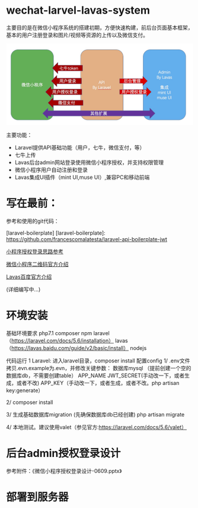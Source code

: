 # wechat-larvel-lavas-system
主要目的是在微信小程序系统的搭建初期，方便快速构建，前后台页面基本框架，基本的用户注册登录和图片/视频等资源的上传以及微信支付。

![架构图](arch.jpg)

主要功能：

* Laravel提供API基础功能（用户，七牛，微信支付，等）
* 七牛上传
* Lavas后台admin网站登录使用微信小程序授权，并支持权限管理
* 微信小程序用户自动注册和登录
* Lavas集成UI插件（mint UI,muse UI）,兼容PC和移动前端

# 写在最前：
参考和使用的git代码：

[laravel-boilerplate]
[laravel-boilerplate]: https://github.com/francescomalatesta/laravel-api-boilerplate-jwt


[小程序授权登录思路参考]

[小程序授权登录思路参考]: https://blog.csdn.net/P6P7qsW6ua47A2Sb/article/details/78892430

[微信小程序二维码官方介绍]

[微信小程序二维码官方介绍]: https://developers.weixin.qq.com/miniprogram/dev/api/qrcode.html

[Lavas百度官方介绍]

[Lavas百度官方介绍]: https://lavas.baidu.com


(详细编写中...)

# 环境安装

基础环境要求
php7.1
composer
npm
laravel（https://laravel.com/docs/5.6/installation）
lavas（https://lavas.baidu.com/guide/v2/basic/install）
nodejs

代码运行
1 Laravel:
进入laravel目录，composer install
配置config
1/ .env文件
拷贝.evn.example为.evn，并修改关键参数：
数据库mysql （提前创建一个空的数据库db，不需要创建table）
APP_NAME
JWT_SECRET(手动改一下，或者生成，或者不改)
APP_KEY（手动改一下，或者生成，或者不改。php artisan key:generate）

2/ composer install

3/ 生成基础数据库migration
(先确保数据库db已经创建)
php artisan migrate

4/ 本地测试。建议使用valet（参见官方:https://laravel.com/docs/5.6/valet）

# 后台admin授权登录设计
参考附件：《微信小程序授权登录设计-0609.pptx》

# 部署到服务器
